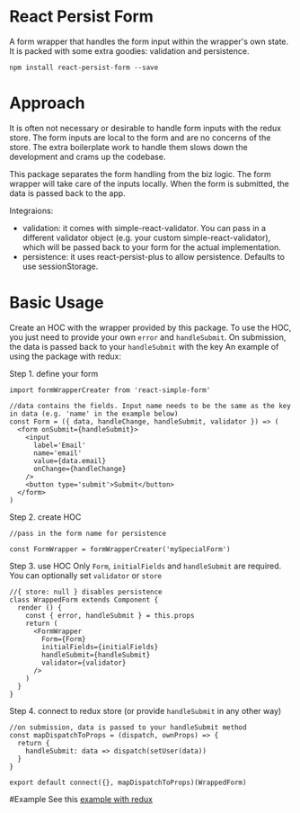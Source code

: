 # React Persist Form 
A form wrapper that handles the form input within the wrapper's own state. It is packed with some extra goodies: validation and persistence.

```
npm install react-persist-form --save
```

# Approach
It is often not necessary or desirable to handle form inputs with the redux store. The form inputs are local to the form and are no concerns of the store. The extra boilerplate work to handle them slows down the development and crams up the codebase.

This package separates the form handling from the biz logic. The form wrapper will take care of the inputs locally. When the form is submitted, the data is passed back to the app.

Integraions:

* validation: it comes with simple-react-validator. You can pass in a different validator object (e.g. your custom simple-react-validator), which will be passed back to your form for the actual implementation.
* persistence: it uses react-persist-plus to allow persistence. Defaults to use sessionStorage.


# Basic Usage
Create an HOC with the wrapper provided by this package. To use the HOC, you just need to provide your own `error` and `handleSubmit`. On submission, the data is passed back to your `handleSubmit` with the key
An example of using the package with redux:

Step 1. define your form
```
import formWrapperCreater from 'react-simple-form'

//data contains the fields. Input name needs to be the same as the key in data (e.g. 'name' in the example below)
const Form = ({ data, handleChange, handleSubmit, validator }) => (
  <form onSubmit={handleSubmit}>
    <input
      label='Email'
      name='email'
      value={data.email}
      onChange={handleChange}
    />
    <button type='submit'>Submit</button>
  </form>
)
```

Step 2. create HOC
```
//pass in the form name for persistence

const FormWrapper = formWrapperCreater('mySpecialForm')
```
Step 3. use HOC
Only `Form`, `initialFields` and `handleSubmit` are required. You can optionally set `validator` or `store` 
```
//{ store: null } disables persistence
class WrappedForm extends Component {
  render () {
    const { error, handleSubmit } = this.props
    return (
      <FormWrapper
        Form={Form}
        initialFields={initialFields}
        handleSubmit={handleSubmit}
        validator={validator}
      />
    )
  }
}
```

Step 4. connect to redux store (or provide `handleSubmit` in any other way)
```
//on submission, data is passed to your handleSubmit method
const mapDispatchToProps = (dispatch, ownProps) => {
  return {
    handleSubmit: data => dispatch(setUser(data))
  }
}

export default connect({}, mapDispatchToProps)(WrappedForm)
```
#Example
See this [example with redux](https://github.com/ej2015/react-persist-form-example)
